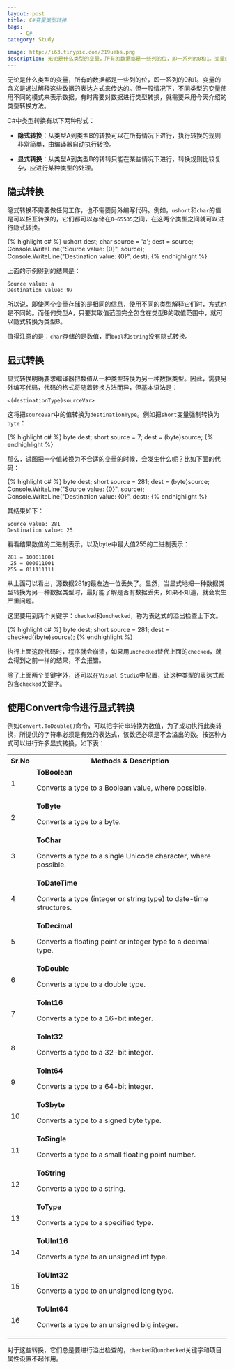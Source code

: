 ```yaml
---
layout: post
title: C#变量类型转换
tags:
    - C#
category: Study

image: http://i63.tinypic.com/219uebs.png
description: 无论是什么类型的变量，所有的数据都是一些列的位，即一系列的0和1。变量的含义是通过解释这些数据的表达方式来传达的。但一般情况下，不同类型的变量使用不同的模式来表示数据。有时需要对数据进行类型转换，就需要采用今天介绍的类型转换方法。
---
```


无论是什么类型的变量，所有的数据都是一些列的位，即一系列的0和1。变量的含义是通过解释这些数据的表达方式来传达的。但一般情况下，不同类型的变量使用不同的模式来表示数据。有时需要对数据进行类型转换，就需要采用今天介绍的类型转换方法。

C#中类型转换有以下两种形式：

* **隐式转换**：从类型A到类型B的转换可以在所有情况下进行，执行转换的规则非常简单，由编译器自动执行转换。

* **显式转换**：从类型A到类型B的转转只能在某些情况下进行，转换规则比较复杂，应进行某种类型的处理。

## 隐式转换

隐式转换不需要做任何工作，也不需要另外编写代码。例如，`ushort`和`char`的值是可以相互转换的，它们都可以存储在`0~65535`之间，在这两个类型之间就可以进行隐式转换。

{% highlight c# %}
ushort dest;
char source = 'a';
dest = source;
Console.WriteLine("Source value: {0}", source);
Console.WriteLine("Destination value: {0}", dest);
{% endhighlight %}

上面的示例得到的结果是：

~~~
Source value: a
Destination value: 97
~~~

所以说，即使两个变量存储的是相同的信息，使用不同的类型解释它们时，方式也是不同的。而任何类型A，只要其取值范围完全包含在类型B的取值范围中，就可以隐式转换为类型B。

值得注意的是：`char`存储的是数值，而`bool`和`string`没有隐式转换。

## 显式转换

显式转换明确要求编译器把数值从一种类型转换为另一种数据类型。因此，需要另外编写代码，代码的格式将随着转换方法而异，但基本语法是：

~~~
<(destinationType)sourceVar>
~~~

这将把`sourceVar`中的值转换为`destinationType`。例如把`short`变量强制转换为`byte`：

{% highlight c# %}
byte dest;
short source = 7;
dest = (byte)source;
{% endhighlight %}

那么，试图把一个值转换为不合适的变量的时候，会发生什么呢？比如下面的代码：

{% highlight c# %}
byte dest;
short source = 281;
dest = (byte)source;
Console.WriteLine("Source value: {0}", source);
Console.WriteLine("Destination value: {0}", dest);
{% endhighlight %}

其结果如下：

~~~
Source value: 281
Destination value: 25
~~~

看看结果数值的二进制表示，以及byte中最大值255的二进制表示：

~~~
281 = 100011001
 25 = 000011001
255 = 011111111
~~~

从上面可以看出，源数据281的最左边一位丢失了。显然，当显式地把一种数据类型转换为另一种数据类型时，最好能了解是否有数据丢失，如果不知道，就会发生严重问题。

这里要用到两个关键字：`checked`和`unchecked`，称为表达式的溢出检查上下文。

{% highlight c# %}
byte dest;
short source = 281;
dest = checked((byte)source);
{% endhighlight %}

执行上面这段代码时，程序就会崩溃，如果用`unchecked`替代上面的`checked`，就会得到之前一样的结果，不会报错。

除了上面两个关键字外，还可以在`Visual Studio`中配置，让这种类型的表达式都包含`checked`关键字。

## 使用Convert命令进行显式转换

例如`Convert.ToDouble()`命令，可以把字符串转换为数值，为了成功执行此类转换，所提供的字符串必须是有效的表达式，该数还必须是不会溢出的数。按这种方式可以进行许多显式转换，如下表：

<table>
<tr>
<th style="width:5%;">Sr.No</th>
<th>Methods &amp; Description</th>
</tr>
<tr>
<td>1</td>
<td><b>ToBoolean</b>
<p>Converts a type to a Boolean value, where possible.</p>
</td>
</tr>
<tr>
<td>2</td>
<td><b>ToByte</b>
<p>Converts a type to a byte.</p>
</td>
</tr>
<tr>
<td>3</td>
<td><b>ToChar</b>
<p>Converts a type to a single Unicode character, where possible.</p>
</td>
</tr>
<tr>
<td>4</td>
<td><b>ToDateTime</b>
<p>Converts a type (integer or string type) to date-time structures.</p>
</td>
</tr>
<tr>
<td>5</td>
<td><b>ToDecimal</b>
<p>Converts a floating point or integer type to a decimal type.</p>
</td>
</tr>
<tr>
<td>6</td>
<td><b>ToDouble</b>
<p>Converts a type to a double type.</p>
</td>
</tr>
<tr>
<td>7</td>
<td><b>ToInt16</b>
<p>Converts a type to a 16-bit integer.</p>
</td>
</tr>
<tr>
<td>8</td>
<td><b>ToInt32</b>
<p>Converts a type to a 32-bit integer.</p>
</td>
</tr>
<tr>
<td>9</td>
<td><b>ToInt64</b>
<p>Converts a type to a 64-bit integer.</p>
</td>
</tr>
<tr>
<td>10</td>
<td><b>ToSbyte</b>
<p>Converts a type to a signed byte type.</p>
</td>
</tr>
<tr>
<td>11</td>
<td><b>ToSingle</b>
<p>Converts a type to a small floating point number.</p>
</td>
</tr>
<tr>
<td>12</td>
<td><b>ToString</b>
<p>Converts a type to a string.</p>
</td>
</tr>
<tr>
<td>13</td>
<td><b>ToType</b>
<p>Converts a type to a specified type.</p>
</td>
</tr>
<tr>
<td>14</td>
<td><b>ToUInt16</b>
<p>Converts a type to an unsigned int type.</p>
</td>
</tr>
<tr>
<td>15</td>
<td><b>ToUInt32</b>
<p>Converts a type to an unsigned long type.</p>
</td>
</tr>
<tr>
<td>16</td>
<td><b>ToUInt64</b>
<p>Converts a type to an unsigned big integer.</p>
</td>
</tr>
</table>

对于这些转换，它们总是要进行溢出检查的，`checked`和`unchecked`关键字和项目属性设置不起作用。
